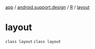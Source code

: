[app](../../../index.md) / [android.support.design](../../index.md) / [R](../index.md) / [layout](./index.md)

# layout

`class layout`
`class layout`